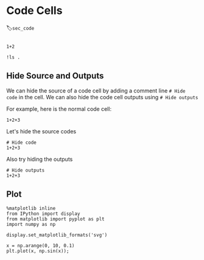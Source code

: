 # Code Cells
:label:`sec_code`

```{.python .input}

1+2
```

```{.python .input}
!ls .
```

## Hide Source and Outputs

We can hide the source of a code cell by adding a comment line `# Hide
code` in the cell. We can also hide the code cell outputs using `# Hide outputs`

For example, here is the normal code cell:

```{.python .input}
1+2+3
```

Let's hide the source codes
```{.python .input}
# Hide code
1+2+3
```

Also try hiding the outputs
```{.python .input}
# Hide outputs
1+2+3
```

## Plot

```{.python .input  n=3}
%matplotlib inline
from IPython import display
from matplotlib import pyplot as plt
import numpy as np

display.set_matplotlib_formats('svg')

x = np.arange(0, 10, 0.1)
plt.plot(x, np.sin(x));
```
